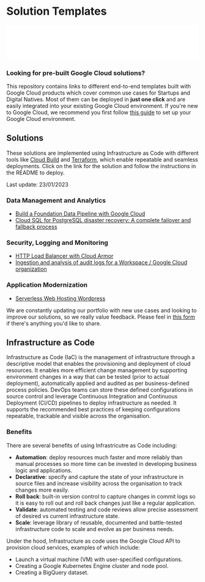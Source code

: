 # Solution Templates

![image](images/reverse_cloud_logo.png)

### Looking for pre-built Google Cloud solutions?
This repository contains links to different end-to-end templates built with Google Cloud products which cover common use cases for Startups and Digital Natives. Most of them can be deployed in **just one click** and are easily integrated into your existing Google Cloud environment. If you're new to Google Cloud, we recommend you first follow [this guide](https://cloud.google.com/docs/enterprise/setup-checklist) to set up your Google Cloud environment. 

## Solutions
These solutions are implemented using Infrastructure as Code with different tools like [Cloud Build](https://cloud.google.com/build) and [Terraform](https://www.terraform.io/), which enable repeatable and seamless deployments. Click on the link for the solution and follow the instructions in the README to deploy.

Last update: 23/01/2023
### Data Management and Analytics
- [Build a Foundation Data Pipeline with Google Cloud](goo.gle/c-GCStoBQ)
- [Cloud SQL for PostgreSQL disaster recovery: A complete failover and fallback process](goo.gle/c-CloudSQLMR)

### Security, Logging and Monitoring
- [HTTP Load Balancer with Cloud Armor](goo.gle/c-LBandArmor)
- [Ingestion and analysis of audit logs for a Workspace / Google Cloud organization](goo.gle/c-AuditLogsBQ)

### Application Modernization
- [Serverless Web Hosting Wordpress](goo.gle/c-AuditLogsBQ)

We are constantly updating our portfolio with new use cases and looking to improve our solutions, so we really value feedback. Please feel in [this form](https://goo.gle/startupTemplateFeedback) if there's anything you'd like to share.

## Infrastructure as Code

Infrastructure as Code (IaC) is the management of infrastructure through a descriptive model that enables the provisioning and deployment of cloud resources. It enables more efficient change management by supporting environment changes in a way that can be tested (prior to actual deployment), automatically applied and audited as per business-defined process policies. DevOps teams can store these defined configurations in source control and leverage Continuous Integration and Continuous Deployment (CI/CD) pipelines to deploy infrastructure as needed. It supports the recommended best practices of keeping configurations repeatable, trackable and visible across the organisation. 

### Benefits
There are several benefits of using Infrastricutre as Code including:
- **Automation**: deploy resources much faster and more reliably than manual processes so more time can be invested in developing business logic and applications. 
- **Declarative**: specify and capture the state of your infrastructure in source files and increase visibility across the organisation to track changes more easily. 
- **Roll back**: built-in version control to capture changes in commit logs so it is easy to roll out and roll back changes just like a regular application.
- **Validate**: automated testing and code reviews allow precise assessment of desired vs current infrastructure state. 
- **Scale**: leverage library of reusable, documented and battle-tested infrastructure code to scale and evolve as per business needs. 


Under the hood, Infrastructure as code uses the Google Cloud API to provision cloud services, examples of which include: 
- Launch a virtual machine (VM) with user-specified configurations.
- Creating a Google Kubernetes Engine cluster and node pool.
- Creating a BigQuery dataset.